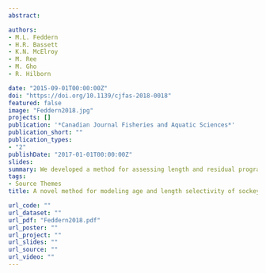 ```yaml
---
abstract:

authors:
- M.L. Feddern
- H.R. Bassett
- K.N. McElroy
- M. Ree
- M. Gho
- R. Hilborn

date: "2015-09-01T00:00:00Z"
doi: "https://doi.org/10.1139/cjfas-2018-0018"
featured: false
image: "Feddern2018.jpg"
projects: []
publication: '*Canadian Journal Fisheries and Aquatic Sciences*'
publication_short: ""
publication_types:
- "2"
publishDate: "2017-01-01T00:00:00Z"
slides: 
summary: We developed a method for assessing length and residual program selectivity for Port Moller test fishery.
tags:
- Source Themes
title: A novel method for modeling age and length selectivity of sockeye salmon as applied to the Bristol Bay Port Moller test fishery

url_code: ""
url_dataset: ""
url_pdf: "Feddern2018.pdf"
url_poster: ""
url_project: ""
url_slides: ""
url_source: ""
url_video: ""
---
```

